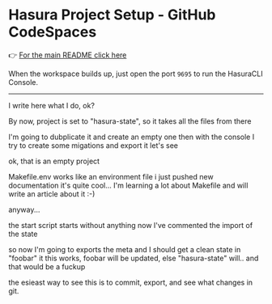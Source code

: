 # Hasura Project Setup - GitHub CodeSpaces

👉 [For the main README click here](README.md)

When the workspace builds up, just open the port `9695` to run the HasuraCLI Console.




---

I write here what I do, ok?

By now, project is set to "hasura-state", so it takes all the files from there

I'm going to dubplicate it and create an empty one
then with the console I try to create some migations and export it
let's see

ok, that is an empty project


Makefile.env works like an environment file
i just pushed new documentation
it's quite cool... I'm learning a lot about Makefile and will write an article about it :-)


anyway...


the start script starts without anything now
I've commented the import of the state

so now I'm going to exports the meta and I should get a clean state in "foobar"
it this works, foobar will be updated, else "hasura-state" will.. and that would be a fuckup

the esieast way to see this is to commit, export, and see what changes in git.
